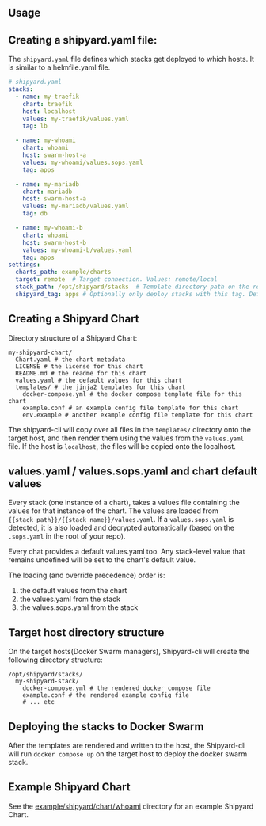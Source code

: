 ## Usage

## Creating a shipyard.yaml file:

The `shipyard.yaml` file defines which stacks get deployed to which hosts. It is similar to a helmfile.yaml file.

```yaml
# shipyard.yaml
stacks:
  - name: my-traefik
    chart: traefik
    host: localhost
    values: my-traefik/values.yaml
    tag: lb

  - name: my-whoami
    chart: whoami
    host: swarm-host-a
    values: my-whoami/values.sops.yaml
    tag: apps

  - name: my-mariadb
    chart: mariadb
    host: swarm-host-a
    values: my-mariadb/values.yaml
    tag: db

  - name: my-whoami-b
    chart: whoami
    host: swarm-host-b
    values: my-whoami-b/values.yaml
    tag: apps
settings:
  charts_path: example/charts
  target: remote  # Target connection. Values: remote/local
  stack_path: /opt/shipyard/stacks  # Template directory path on the remote host
  shipyard_tag: apps # Optionally only deploy stacks with this tag. Default: empty
```

## Creating a Shipyard Chart

Directory structure of a Shipyard Chart:

```
my-shipyard-chart/
  Chart.yaml # the chart metadata
  LICENSE # the license for this chart
  README.md # the readme for this chart
  values.yaml # the default values for this chart
  templates/ # the jinja2 templates for this chart
    docker-compose.yml # the docker compose template file for this chart
    example.conf # an example config file template for this chart
    env.example # another example config file template for this chart
```

The shipyard-cli will copy over all files in the `templates/` directory onto the target host, and then render them using the values from the `values.yaml` file.
If the host is `localhost`, the files will be copied onto the localhost.

## values.yaml / values.sops.yaml and chart default values

Every stack (one instance of a chart), takes a values file containing the values for that instance of the chart.
The values are loaded from `{{stack_path}}/{{stack_name}}/values.yaml`. If a `values.sops.yaml` is detected, it is also loaded and decrypted automatically (based on the `.sops.yaml` in the root of your repo).

Every chat provides a default values.yaml too. Any stack-level value that remains undefined will be set to the chart's default value.

The loading (and override precedence) order is:

1. the default values from the chart
2. the values.yaml from the stack
3. the values.sops.yaml from the stack

## Target host directory structure

On the target hosts(Docker Swarm managers), Shipyard-cli will create the following directory structure:

```
/opt/shipyard/stacks/
  my-shipyard-stack/
    docker-compose.yml # the rendered docker compose file
    example.conf # the rendered example config file
    # ... etc
```

## Deploying the stacks to Docker Swarm
After the templates are rendered and written to the host, the Shipyard-cli will run `docker compose up` on the target host to deploy the docker swarm stack.


## Example Shipyard Chart

See the [example/shipyard/chart/whoami](example/charts/whoami) directory for an example Shipyard Chart.

